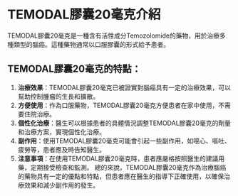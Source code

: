 # TEMODAL膠囊20毫克介紹
TEMODAL膠囊20毫克是一種含有活性成分Temozolomide的藥物，用於治療多種類型的腦癌。這種藥物通常以口服膠囊的形式給予患者。
## TEMODAL膠囊20毫克的特點：
1. **治療效果**：TEMODAL膠囊20毫克已被證實對腦癌具有一定的治療效果，可以幫助控制腫瘤的生長和擴散。
2. **方便使用**：作為口服藥物，TEMODAL膠囊20毫克方便患者在家中使用，不需要住院治療。
3. **個性化治療**：醫生可以根據患者的具體情況調整TEMODAL膠囊20毫克的劑量和治療方案，實現個性化治療。
4. **副作用**：使用TEMODAL膠囊20毫克可能會引起一些副作用，如噁心、嘔吐、疲勞等，患者應及時告知醫生。
5. **注意事項**：在使用TEMODAL膠囊20毫克時，患者應嚴格按照醫生的建議用藥，定期接受檢查和監測。
總的來說，TEMODAL膠囊20毫克作為治療腦癌的藥物具有一定的優點和特點，但患者應在醫生的指導下正確使用，以確保治療效果和減少副作用的發生。